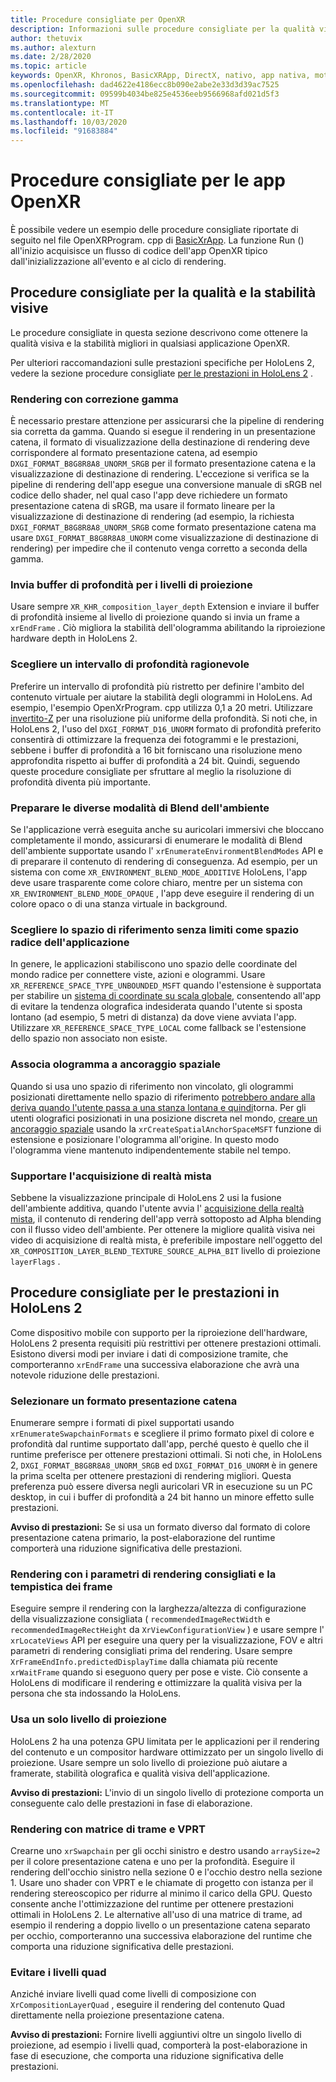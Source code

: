 ```yaml
---
title: Procedure consigliate per OpenXR
description: Informazioni sulle procedure consigliate per la qualità visiva, la stabilità e le prestazioni delle applicazioni OpenXR.
author: thetuvix
ms.author: alexturn
ms.date: 2/28/2020
ms.topic: article
keywords: OpenXR, Khronos, BasicXRApp, DirectX, nativo, app nativa, motore personalizzato, middleware, procedure consigliate, prestazioni, qualità, stabilità
ms.openlocfilehash: dad4622e4186ecc8b090e2abe2e33d3d39ac7525
ms.sourcegitcommit: 09599b4034be825e4536eeb9566968afd021d5f3
ms.translationtype: MT
ms.contentlocale: it-IT
ms.lasthandoff: 10/03/2020
ms.locfileid: "91683884"
---
```

# <a name="openxr-app-best-practices"></a>Procedure consigliate per le app OpenXR

È possibile vedere un esempio delle procedure consigliate riportate di seguito nel file OpenXRProgram. cpp di <a href="https://github.com/microsoft/OpenXR-MixedReality/tree/master/samples/BasicXrApp" target="_blank">BasicXrApp</a>. La funzione Run () all'inizio acquisisce un flusso di codice dell'app OpenXR tipico dall'inizializzazione all'evento e al ciclo di rendering.

## <a name="best-practices-for-visual-quality-and-stability"></a>Procedure consigliate per la qualità e la stabilità visive

Le procedure consigliate in questa sezione descrivono come ottenere la qualità visiva e la stabilità migliori in qualsiasi applicazione OpenXR.

Per ulteriori raccomandazioni sulle prestazioni specifiche per HoloLens 2, vedere la sezione procedure consigliate [per le prestazioni in HoloLens 2](#best-practices-for-performance-on-hololens-2) .

### <a name="gamma-correct-rendering"></a>Rendering con correzione gamma

È necessario prestare attenzione per assicurarsi che la pipeline di rendering sia corretta da gamma. Quando si esegue il rendering in un presentazione catena, il formato di visualizzazione della destinazione di rendering deve corrispondere al formato presentazione catena, ad esempio `DXGI_FORMAT_B8G8R8A8_UNORM_SRGB` per il formato presentazione catena e la visualizzazione di destinazione di rendering.
L'eccezione si verifica se la pipeline di rendering dell'app esegue una conversione manuale di sRGB nel codice dello shader, nel qual caso l'app deve richiedere un formato presentazione catena di sRGB, ma usare il formato lineare per la visualizzazione di destinazione di rendering (ad esempio, la richiesta `DXGI_FORMAT_B8G8R8A8_UNORM_SRGB` come formato presentazione catena ma usare `DXGI_FORMAT_B8G8R8A8_UNORM` come visualizzazione di destinazione di rendering) per impedire che il contenuto venga corretto a seconda della gamma.

### <a name="submit-depth-buffer-for-projection-layers"></a>Invia buffer di profondità per i livelli di proiezione

Usare sempre `XR_KHR_composition_layer_depth` Extension e inviare il buffer di profondità insieme al livello di proiezione quando si invia un frame a `xrEndFrame` .
Ciò migliora la stabilità dell'ologramma abilitando la riproiezione hardware depth in HoloLens 2.

### <a name="choose-a-reasonable-depth-range"></a>Scegliere un intervallo di profondità ragionevole

Preferire un intervallo di profondità più ristretto per definire l'ambito del contenuto virtuale per aiutare la stabilità degli ologrammi in HoloLens.
Ad esempio, l'esempio OpenXrProgram. cpp utilizza 0,1 a 20 metri.
Utilizzare [invertito-Z](https://developer.nvidia.com/content/depth-precision-visualized) per una risoluzione più uniforme della profondità.
Si noti che, in HoloLens 2, l'uso del `DXGI_FORMAT_D16_UNORM` formato di profondità preferito consentirà di ottimizzare la frequenza dei fotogrammi e le prestazioni, sebbene i buffer di profondità a 16 bit forniscano una risoluzione meno approfondita rispetto ai buffer di profondità a 24 bit.
Quindi, seguendo queste procedure consigliate per sfruttare al meglio la risoluzione di profondità diventa più importante.

### <a name="prepare-for-different-environment-blend-modes"></a>Preparare le diverse modalità di Blend dell'ambiente

Se l'applicazione verrà eseguita anche su auricolari immersivi che bloccano completamente il mondo, assicurarsi di enumerare le modalità di Blend dell'ambiente supportate usando l' `xrEnumerateEnvironmentBlendModes` API e di preparare il contenuto di rendering di conseguenza.
Ad esempio, per un sistema con come `XR_ENVIRONMENT_BLEND_MODE_ADDITIVE` HoloLens, l'app deve usare trasparente come colore chiaro, mentre per un sistema con `XR_ENVIRONMENT_BLEND_MODE_OPAQUE` , l'app deve eseguire il rendering di un colore opaco o di una stanza virtuale in background.

### <a name="choose-unbounded-reference-space-as-applications-root-space"></a>Scegliere lo spazio di riferimento senza limiti come spazio radice dell'applicazione

In genere, le applicazioni stabiliscono uno spazio delle coordinate del mondo radice per connettere viste, azioni e ologrammi.
Usare `XR_REFERENCE_SPACE_TYPE_UNBOUNDED_MSFT` quando l'estensione è supportata per stabilire un [sistema di coordinate su scala globale](../../design/coordinate-systems.md#building-a-world-scale-experience), consentendo all'app di evitare la tendenza olografica indesiderata quando l'utente si sposta lontano (ad esempio, 5 metri di distanza) da dove viene avviata l'app.
Utilizzare `XR_REFERENCE_SPACE_TYPE_LOCAL` come fallback se l'estensione dello spazio non associato non esiste.

### <a name="associate-hologram-with-spatial-anchor"></a>Associa ologramma a ancoraggio spaziale

Quando si usa uno spazio di riferimento non vincolato, gli ologrammi posizionati direttamente nello spazio di riferimento [potrebbero andare alla deriva quando l'utente passa a una stanza lontana e quindi](../../design/coordinate-systems.md#building-a-world-scale-experience)torna.
Per gli utenti olografici posizionati in una posizione discreta nel mondo, [creare un ancoraggio spaziale](../../design/spatial-anchors.md#best-practices) usando la `xrCreateSpatialAnchorSpaceMSFT` funzione di estensione e posizionare l'ologramma all'origine.
In questo modo l'ologramma viene mantenuto indipendentemente stabile nel tempo.

### <a name="support-mixed-reality-capture"></a>Supportare l'acquisizione di realtà mista

Sebbene la visualizzazione principale di HoloLens 2 usi la fusione dell'ambiente additiva, quando l'utente avvia l' [acquisizione della realtà mista](../platform-capabilities-and-apis/mixed-reality-capture-for-developers.md), il contenuto di rendering dell'app verrà sottoposto ad Alpha blending con il flusso video dell'ambiente.
Per ottenere la migliore qualità visiva nei video di acquisizione di realtà mista, è preferibile impostare nell'oggetto del `XR_COMPOSITION_LAYER_BLEND_TEXTURE_SOURCE_ALPHA_BIT` livello di proiezione `layerFlags` .

## <a name="best-practices-for-performance-on-hololens-2"></a>Procedure consigliate per le prestazioni in HoloLens 2

Come dispositivo mobile con supporto per la riproiezione dell'hardware, HoloLens 2 presenta requisiti più restrittivi per ottenere prestazioni ottimali.  Esistono diversi modi per inviare i dati di composizione tramite, che comporteranno `xrEndFrame` una successiva elaborazione che avrà una notevole riduzione delle prestazioni.

### <a name="select-a-swapchain-format"></a>Selezionare un formato presentazione catena

Enumerare sempre i formati di pixel supportati usando `xrEnumerateSwapchainFormats` e scegliere il primo formato pixel di colore e profondità dal runtime supportato dall'app, perché questo è quello che il runtime preferisce per ottenere prestazioni ottimali. Si noti che, in HoloLens 2, `DXGI_FORMAT_B8G8R8A8_UNORM_SRGB` ed `DXGI_FORMAT_D16_UNORM` è in genere la prima scelta per ottenere prestazioni di rendering migliori. Questa preferenza può essere diversa negli auricolari VR in esecuzione su un PC desktop, in cui i buffer di profondità a 24 bit hanno un minore effetto sulle prestazioni.
  
**Avviso di prestazioni:** Se si usa un formato diverso dal formato di colore presentazione catena primario, la post-elaborazione del runtime comporterà una riduzione significativa delle prestazioni.

### <a name="render-with-recommended-rendering-parameters-and-frame-timing"></a>Rendering con i parametri di rendering consigliati e la tempistica dei frame

Eseguire sempre il rendering con la larghezza/altezza di configurazione della visualizzazione consigliata ( `recommendedImageRectWidth` e `recommendedImageRectHeight` da `XrViewConfigurationView` ) e usare sempre l' `xrLocateViews` API per eseguire una query per la visualizzazione, FOV e altri parametri di rendering consigliati prima del rendering.
Usare sempre `XrFrameEndInfo.predictedDisplayTime` dalla chiamata più recente `xrWaitFrame` quando si eseguono query per pose e viste.
Ciò consente a HoloLens di modificare il rendering e ottimizzare la qualità visiva per la persona che sta indossando la HoloLens.

### <a name="use-a-single-projection-layer"></a>Usa un solo livello di proiezione

HoloLens 2 ha una potenza GPU limitata per le applicazioni per il rendering del contenuto e un compositor hardware ottimizzato per un singolo livello di proiezione.
Usare sempre un solo livello di proiezione può aiutare a framerate, stabilità olografica e qualità visiva dell'applicazione.  
  
**Avviso di prestazioni:** L'invio di un singolo livello di protezione comporta un conseguente calo delle prestazioni in fase di elaborazione.

### <a name="render-with-texture-array-and-vprt"></a>Rendering con matrice di trame e VPRT

Crearne uno `xrSwapchain` per gli occhi sinistro e destro usando `arraySize=2` per il colore presentazione catena e uno per la profondità.
Eseguire il rendering dell'occhio sinistro nella sezione 0 e l'occhio destro nella sezione 1.
Usare uno shader con VPRT e le chiamate di progetto con istanza per il rendering stereoscopico per ridurre al minimo il carico della GPU.
Questo consente anche l'ottimizzazione del runtime per ottenere prestazioni ottimali in HoloLens 2.
Le alternative all'uso di una matrice di trame, ad esempio il rendering a doppio livello o un presentazione catena separato per occhio, comporteranno una successiva elaborazione del runtime che comporta una riduzione significativa delle prestazioni.

### <a name="avoid-quad-layers"></a>Evitare i livelli quad

Anziché inviare livelli quad come livelli di composizione con `XrCompositionLayerQuad` , eseguire il rendering del contenuto Quad direttamente nella proiezione presentazione catena.

**Avviso di prestazioni:** Fornire livelli aggiuntivi oltre un singolo livello di proiezione, ad esempio i livelli quad, comporterà la post-elaborazione in fase di esecuzione, che comporta una riduzione significativa delle prestazioni.